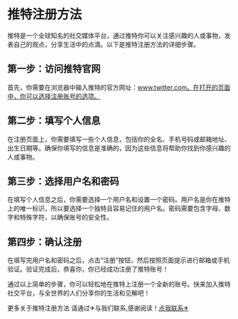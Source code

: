 # 推特注册方法

推特是一个全球知名的社交媒体平台，通过推特你可以关注感兴趣的人或事物，发表自己的观点，分享生活中的点滴。以下是推特注册方法的详细步骤。

## 第一步：访问推特官网

首先，你需要在浏览器中输入推特的官方网址：www.twitter.com。在打开的页面中，你可以选择注册账号的选项。

## 第二步：填写个人信息

在注册页面上，你需要填写一些个人信息，包括你的全名、手机号码或邮箱地址、出生日期等。确保你填写的信息是准确的，因为这些信息将帮助你找到你感兴趣的人或事物。

## 第三步：选择用户名和密码

在填写个人信息之后，你需要选择一个用户名和设置一个密码。用户名是你在推特上的唯一标识，所以要选择一个独特且容易记住的用户名。密码需要包含字母、数字和特殊字符，以确保账号的安全性。

## 第四步：确认注册

在填写完用户名和密码之后，点击“注册”按钮，然后按照页面提示进行邮箱或手机验证。验证完成后，恭喜你，你已经成功注册了推特账号！

通过以上简单的步骤，你可以轻松地在推特上注册一个全新的账号。快来加入推特社交平台，与全世界的人们分享你的生活和见解吧！

更多关于推特注册方法 请通过✈与我们联系,感谢阅读！[点我联系✈](https://web.k02.cc)